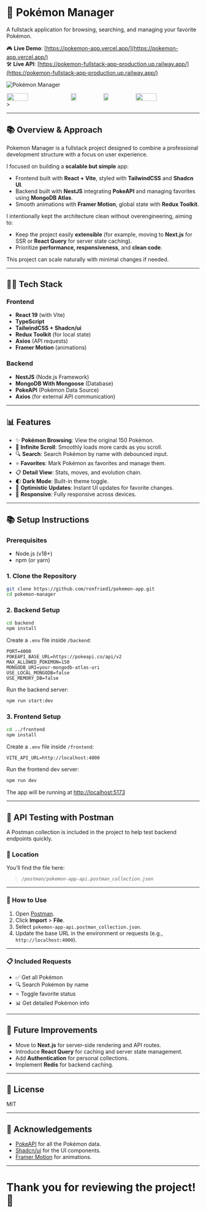 # 🌟 Pokémon Manager

A fullstack application for browsing, searching, and managing your favorite Pokémon.

🎮 **Live Demo**: [https://pokemon-app.vercel.app/](https://pokemon-app.vercel.app/)  
🛠️ **Live API**: [https://pokemon-fullstack-app-production.up.railway.app/](https://pokemon-fullstack-app-production.up.railway.app/)

![Pokémon Manager](https://live.staticflickr.com/65535/54466371262_1ac3f291cb_c.jpg)

<div style="display: flex; justify-content: space-around; align-items:center">
<img src="https://live.staticflickr.com/65535/54468239186_c21fdd30b3_k.jpg" width="33%" height=90%/>
<img src="https://live.staticflickr.com/65535/54468591295_3bae189421_b.jpg" width="16.5%" height=90%/>
<img src="https://live.staticflickr.com/65535/54468496628_684d3923e9_b.jpg" width="16.5%" height=90%/>
<img src="https://live.staticflickr.com/65535/54468496448_a80d29754a_k.jpg" width="33%" height=90%/>
</div>>

---

## 📚 Overview & Approach

Pokemon Manager is a fullstack project designed to combine a professional development structure with a focus on user experience.

I focused on building a **scalable but simple** app:

- Frontend built with **React + Vite**, styled with **TailwindCSS** and **Shadcn UI**.
- Backend built with **NestJS** integrating **PokeAPI** and managing favorites using **MongoDB Atlas**.
- Smooth animations with **Framer Motion**, global state with **Redux Toolkit**.

I intentionally kept the architecture clean without overengineering, aiming to:

- Keep the project easily **extensible** (for example, moving to **Next.js** for SSR or **React Query** for server state caching).
- Prioritize **performance, responsiveness**, and **clean code**.

This project can scale naturally with minimal changes if needed.

---

## 👩‍💻 Tech Stack

### Frontend

- **React 19** (with Vite)
- **TypeScript**
- **TailwindCSS + Shadcn/ui**
- **Redux Toolkit** (for local state)
- **Axios** (API requests)
- **Framer Motion** (animations)

### Backend

- **NestJS** (Node.js Framework)
- **MongoDB With Mongoose** (Database)
- **PokeAPI** (Pokémon Data Source)
- **Axios** (for external API communication)

---

## 📊 Features

- ✨ **Pokémon Browsing**: View the original 150 Pokémon.
- 👀 **Infinite Scroll**: Smoothly loads more cards as you scroll.
- 🔍 **Search**: Search Pokémon by name with debounced input.
- ⭐ **Favorites**: Mark Pokémon as favorites and manage them.
- 📋 **Detail View**: Stats, moves, and evolution chain.
- 🌓 **Dark Mode**: Built-in theme toggle.
- 🔄 **Optimistic Updates**: Instant UI updates for favorite changes.
- 📱 **Responsive**: Fully responsive across devices.

---

## 📚 Setup Instructions

### Prerequisites

- Node.js (v18+)
- npm (or yarn)

### 1. Clone the Repository

```bash
git clone https://github.com/ronfried1/pokemon-app.git
cd pokemon-manager
```

### 2. Backend Setup

```bash
cd backend
npm install
```

Create a `.env` file inside `/backend`:

```env
PORT=4000
POKEAPI_BASE_URL=https://pokeapi.co/api/v2
MAX_ALLOWED_POKEMON=150
MONGODB_URI=your-mongodb-atlas-uri
USE_LOCAL_MONGODB=false
USE_MEMORY_DB=false
```

Run the backend server:

```bash
npm run start:dev
```

### 3. Frontend Setup

```bash
cd ../frontend
npm install
```

Create a `.env` file inside `/frontend`:

```env
VITE_API_URL=http://localhost:4000
```

Run the frontend dev server:

```bash
npm run dev
```

The app will be running at [http://localhost:5173](http://localhost:5173)

---

## 🧪 API Testing with Postman

A Postman collection is included in the project to help test backend endpoints quickly.

### 📂 Location

You’ll find the file here:

> _`/postman/pokemon-app-api.postman_collection.json`_

---

### 🚀 How to Use

1. Open [Postman](https://www.postman.com/).
2. Click **Import** > **File**.
3. Select `pokemon-app-api.postman_collection.json`.
4. Update the base URL in the environment or requests (e.g., `http://localhost:4000`).

---

### 📋 Included Requests

- ✅ Get all Pokémon
- 🔍 Search Pokémon by name
- ⭐ Toggle favorite status
- 📊 Get detailed Pokémon info

---

## 📅 Future Improvements

- Move to **Next.js** for server-side rendering and API routes.
- Introduce **React Query** for caching and server state management.
- Add **Authentication** for personal collections.
- Implement **Redis** for backend caching.

---

## 🔑 License

MIT

---

## 📄 Acknowledgements

- [PokeAPI](https://pokeapi.co/) for all the Pokémon data.
- [Shadcn/ui](https://ui.shadcn.com/) for the UI components.
- [Framer Motion](https://www.framer.com/motion/) for animations.

---

# Thank you for reviewing the project! 🚀
